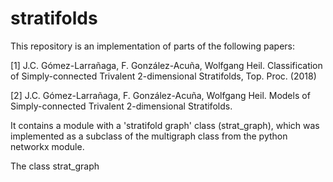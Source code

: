 # stratifolds
This repository is an implementation of parts of the following papers:

[1] J.C. Gómez-Larrañaga, F. González-Acuña, Wolfgang Heil. Classification of Simply-connected Trivalent 2-dimensional Stratifolds, Top. Proc. (2018)

[2] J.C. Gómez-Larrañaga, F. González-Acuña, Wolfgang Heil. Models of Simply-connected Trivalent 2-dimensional Stratifolds.

It contains a module with a 'stratifold graph' class (strat_graph), which was implemented as a subclass of the multigraph class from the python networkx module.

The class strat_graph
